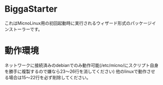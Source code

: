 # BiggaStarter
これはMicnoLinux用の初回起動時に実行されるウィザード形式のパッケージインストーラーです。
# 動作環境
ネットワークに接続済みのdebianでのみ動作可能(/etc/micno/にスクリプト自身を勝手に複製するので嫌なら23〜26行を消してください)
他のlinuxで動作させる場合は15〜22行を必ず削除してください。
